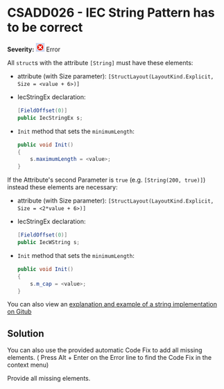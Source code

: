 # CSADD026 - IEC String Pattern has to be correct

**Severity:** ![Error](../images/Error.png) Error

All `struct`s with the attribute `[String]` must have these elements:
* attribute (with Size parameter): `[StructLayout(LayoutKind.Explicit, Size = <value + 6>)]`
* IecStringEx declaration: 
	```c#
	[FieldOffset(0)]
	public IecStringEx s;
	```
* `Init` method that sets the `minimumLength`:
    
    ```c#
	public void Init()
	{
		s.maximumLength = <value>;
    }	
	```

If the Attribute's second Parameter is `true` (e.g. `[String(200, true)]`) instead these elements are necessary:
* attribute (with Size parameter): `[StructLayout(LayoutKind.Explicit, Size = <2*value + 6>)]`
* IecStringEx declaration: 
	```c#
	[FieldOffset(0)]
	public IecWString s;
	```
* `Init` method that sets the `minimumLength`:
    
    ```c#
	public void Init()
	{
		s.m_cap = <value>;
    }	
	```
	

You can also view an [explanation and example of a string implementation on Gitub](https://github.com/PLCnext/CSharpExamples/blob/master/PLCnext_CSharpExamples/05_IECString/IECString.md)
## Solution

You can also use the provided automatic Code Fix to add all missing elements. ( Press Alt + Enter on the Error line to find the Code Fix in the context menu) 

Provide all missing elements.
